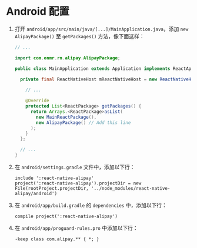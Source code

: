 # Android 配置

1. 打开 `android/app/src/main/java/[...]/MainApplication.java`，添加 `new AlipayPackage()` 至 `getPackages()` 方法，像下面这样：

    ```java
    // ...

    import com.onmr.rn.alipay.AlipayPackage;

    public class MainApplication extends Application implements ReactApplication {

      private final ReactNativeHost mReactNativeHost = new ReactNativeHost(this) {
        
        // ...

        @Override
        protected List<ReactPackage> getPackages() {
          return Arrays.<ReactPackage>asList(
            new MainReactPackage(),
            new AlipayPackage() // Add this line
          );
        }
      };

      // ...
    }
    ```

2. 在 `android/settings.gradle` 文件中，添加以下行：

    ```
    include ':react-native-alipay'
    project(':react-native-alipay').projectDir = new File(rootProject.projectDir, '../node_modules/react-native-alipay/android')
    ```

3. 在 `android/app/build.gradle` 的 `dependencies` 中，添加以下行：

    ```
    compile project(':react-native-alipay')
    ```

4.  在 `android/app/proguard-rules.pro` 中添加以下行：

    ```
    -keep class com.alipay.** { *; }
    ```
